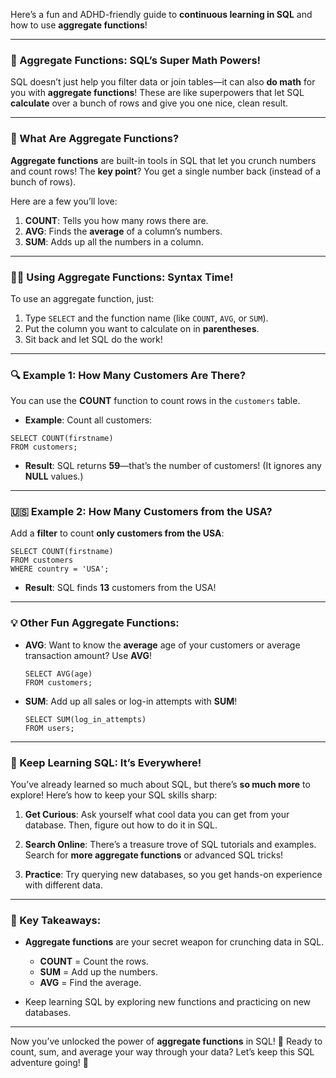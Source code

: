 Here’s a fun and ADHD-friendly guide to **continuous learning in SQL** and how to use **aggregate functions**!

---

### **🧠 Aggregate Functions: SQL’s Super Math Powers!**

SQL doesn’t just help you filter data or join tables—it can also **do math** for you with **aggregate functions**! These are like superpowers that let SQL **calculate** over a bunch of rows and give you one nice, clean result.

---

### **🔢 What Are Aggregate Functions?**

**Aggregate functions** are built-in tools in SQL that let you crunch numbers and count rows! The **key point**? You get a single number back (instead of a bunch of rows).

Here are a few you’ll love:

1. **COUNT**: Tells you how many rows there are.
2. **AVG**: Finds the **average** of a column’s numbers.
3. **SUM**: Adds up all the numbers in a column.

---

### **👨‍💻 Using Aggregate Functions: Syntax Time!**

To use an aggregate function, just:

1. Type `SELECT` and the function name (like `COUNT`, `AVG`, or `SUM`).
2. Put the column you want to calculate on in **parentheses**.
3. Sit back and let SQL do the work!

---

### **🔍 Example 1: How Many Customers Are There?**

You can use the **COUNT** function to count rows in the `customers` table.

- **Example**: Count all customers:

```
SELECT COUNT(firstname)
FROM customers;
```

- **Result**: SQL returns **59**—that’s the number of customers! (It ignores any **NULL** values.)

---

### **🇺🇸 Example 2: How Many Customers from the USA?**

Add a **filter** to count **only customers from the USA**:

```
SELECT COUNT(firstname)
FROM customers
WHERE country = 'USA';
```

- **Result**: SQL finds **13** customers from the USA!

---

### **💡 Other Fun Aggregate Functions:**

- **AVG**: Want to know the **average** age of your customers or average transaction amount? Use **AVG**!
  
  ```
  SELECT AVG(age)
  FROM customers;
  ```

- **SUM**: Add up all sales or log-in attempts with **SUM**!

  ```
  SELECT SUM(log_in_attempts)
  FROM users;
  ```

---

### **🔗 Keep Learning SQL: It’s Everywhere!**

You’ve already learned so much about SQL, but there’s **so much more** to explore! Here’s how to keep your SQL skills sharp:

1. **Get Curious**: Ask yourself what cool data you can get from your database. Then, figure out how to do it in SQL.
  
2. **Search Online**: There’s a treasure trove of SQL tutorials and examples. Search for **more aggregate functions** or advanced SQL tricks!

3. **Practice**: Try querying new databases, so you get hands-on experience with different data.

---

### **🎯 Key Takeaways:**

- **Aggregate functions** are your secret weapon for crunching data in SQL.
  - **COUNT** = Count the rows.
  - **SUM** = Add up the numbers.
  - **AVG** = Find the average.
  
- Keep learning SQL by exploring new functions and practicing on new databases.

---

Now you’ve unlocked the power of **aggregate functions** in SQL! 🎉 Ready to count, sum, and average your way through your data? Let’s keep this SQL adventure going! 🚀